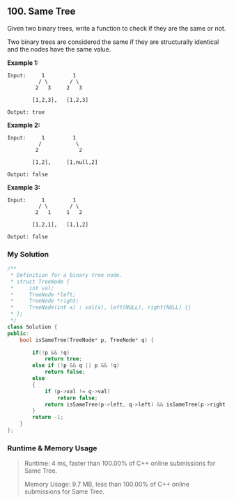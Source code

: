 ## 100. Same Tree

Given two binary trees, write a function to check if they are the same or not.

Two binary trees are considered the same if they are structurally identical and the nodes have the same value.

  

**Example 1:**

```
Input:     1         1
          / \       / \
         2   3     2   3

        [1,2,3],   [1,2,3]

Output: true
```

  

**Example 2:**

```
Input:     1         1
          /           \
         2             2

        [1,2],     [1,null,2]

Output: false
```

  

**Example 3:**

```
Input:     1         1
          / \       / \
         2   1     1   2

        [1,2,1],   [1,1,2]

Output: false
```



### My Solution

```C++
/**
 * Definition for a binary tree node.
 * struct TreeNode {
 *     int val;
 *     TreeNode *left;
 *     TreeNode *right;
 *     TreeNode(int x) : val(x), left(NULL), right(NULL) {}
 * };
 */
class Solution {
public:
    bool isSameTree(TreeNode* p, TreeNode* q) {

        if(!p && !q)
            return true;
        else if (!p && q || p && !q)
            return false;
        else
        {
            if (p->val != q->val)
                return false;
            return isSameTree(p->left, q->left) && isSameTree(p->right, q->right);
        }
        return -1;
    }
};
```



### Runtime & Memory Usage

> Runtime: 4 ms, faster than 100.00% of C++ online submissions for Same Tree.
>
> Memory Usage: 9.7 MB, less than 100.00% of C++ online submissions for Same Tree.